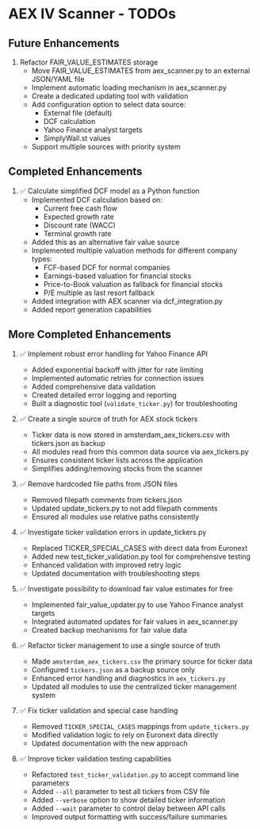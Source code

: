 # AEX IV Scanner - TODOs

## Future Enhancements

1. Refactor FAIR_VALUE_ESTIMATES storage
   - Move FAIR_VALUE_ESTIMATES from aex_scanner.py to an external JSON/YAML file
   - Implement automatic loading mechanism in aex_scanner.py
   - Create a dedicated updating tool with validation
   - Add configuration option to select data source:
     - External file (default)
     - DCF calculation
     - Yahoo Finance analyst targets
     - SimplyWall.st values
   - Support multiple sources with priority system

## Completed Enhancements

1. ✅ Calculate simplified DCF model as a Python function
   - Implemented DCF calculation based on:
     - Current free cash flow
     - Expected growth rate
     - Discount rate (WACC)
     - Terminal growth rate
   - Added this as an alternative fair value source
   - Implemented multiple valuation methods for different company types:
     - FCF-based DCF for normal companies
     - Earnings-based valuation for financial stocks
     - Price-to-Book valuation as fallback for financial stocks
     - P/E multiple as last resort fallback
   - Added integration with AEX scanner via dcf_integration.py
   - Added report generation capabilities

## More Completed Enhancements

1. ✅ Implement robust error handling for Yahoo Finance API
   - Added exponential backoff with jitter for rate limiting
   - Implemented automatic retries for connection issues
   - Added comprehensive data validation
   - Created detailed error logging and reporting
   - Built a diagnostic tool (`validate_ticker.py`) for troubleshooting

2. ✅ Create a single source of truth for AEX stock tickers
   - Ticker data is now stored in amsterdam_aex_tickers.csv with tickers.json as backup
   - All modules read from this common data source via aex_tickers.py
   - Ensures consistent ticker lists across the application
   - Simplifies adding/removing stocks from the scanner
   
3. ✅ Remove hardcoded file paths from JSON files
   - Removed filepath comments from tickers.json
   - Updated update_tickers.py to not add filepath comments
   - Ensured all modules use relative paths consistently
   
4. ✅ Investigate ticker validation errors in update_tickers.py
   - Replaced TICKER_SPECIAL_CASES with direct data from Euronext
   - Added new test_ticker_validation.py tool for comprehensive testing
   - Enhanced validation with improved retry logic
   - Updated documentation with troubleshooting steps

5. ✅ Investigate possibility to download fair value estimates for free
   - Implemented fair_value_updater.py to use Yahoo Finance analyst targets
   - Integrated automated updates for fair values in aex_scanner.py
   - Created backup mechanisms for fair value data

6. ✅ Refactor ticker management to use a single source of truth
   - Made `amsterdam_aex_tickers.csv` the primary source for ticker data
   - Configured `tickers.json` as a backup source only
   - Enhanced error handling and diagnostics in `aex_tickers.py`
   - Updated all modules to use the centralized ticker management system

7. ✅ Fix ticker validation and special case handling
   - Removed `TICKER_SPECIAL_CASES` mappings from `update_tickers.py`
   - Modified validation logic to rely on Euronext data directly
   - Updated documentation with the new approach

8. ✅ Improve ticker validation testing capabilities
   - Refactored `test_ticker_validation.py` to accept command line parameters
   - Added `--all` parameter to test all tickers from CSV file
   - Added `--verbose` option to show detailed ticker information
   - Added `--wait` parameter to control delay between API calls
   - Improved output formatting with success/failure summaries

